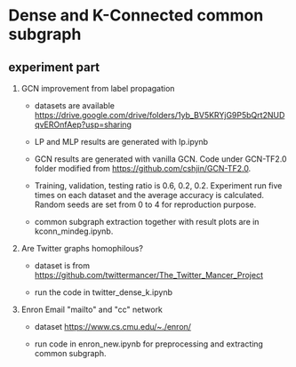 # Dense and K-Connected common subgraph

## experiment part

1. GCN improvement from label propagation

    - datasets are available https://drive.google.com/drive/folders/1yb_BV5KRYjG9P5bQrt2NUDqvEROnfAep?usp=sharing
    
    - LP and MLP results are generated with lp.ipynb
    
    - GCN results are generated with vanilla GCN. Code under GCN-TF2.0 folder modified from https://github.com/cshjin/GCN-TF2.0.
    
    - Training, validation, testing ratio is 0.6, 0.2, 0.2. Experiment run five times on each dataset and the average 
    accuracy is calculated. Random seeds are set from 0 to 4 for reproduction purpose.
      
    - common subgraph extraction together with result plots are in kconn_mindeg.ipynb.
    
2. Are Twitter graphs homophilous?

    - dataset is from https://github.com/twittermancer/The_Twitter_Mancer_Project
    
    - run the code in twitter_dense_k.ipynb
   
3. Enron Email "mailto" and "cc" network

   - dataset https://www.cs.cmu.edu/~./enron/
   
   - run code in enron_new.ipynb for preprocessing and extracting common subgraph.